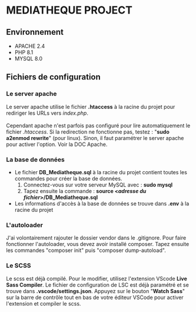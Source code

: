 # MEDIATHEQUE PROJECT

## Environnement

<ul>
    <li>APACHE 2.4</li>
    <li>PHP 8.1</li>
    <li>MYSQL 8.0</li>
</ul>

## Fichiers de configuration

### Le server apache

Le server apache utilise le fichier <b>.htaccess</b> à la racine du projet pour rediriger les URLs vers <em>index.php</em>.</br>
</br>
Cependant apache n'est parfois pas configuré pour lire automatiquement le fichier <em>.htaccess</em>. Si la redirection ne fonctionne pas, testez : "<b>sudo a2enmod rewrite</b>" (pour linux). Sinon, il faut paramétrer le server apache pour activer l'option. Voir la DOC Apache.

### La base de données

<ul>
    <li>
    Le fichier <b>DB_Mediatheque.sql</b> à la racine du projet contient toutes les commandes pour créer la base de données.</br>
    <ol>
        <li>
        Connectez-vous sur votre serveur MySQL avec : <b>sudo mysql</b>
        </li>
        <li>
        Tapez ensuite la commande : <b>source &lt;<em>adresse du fichier</em>&gt;/DB_Mediatheque.sql</b>
        </li>
    </ol>
    </li>
    <li>
    Les informations d'accès à la base de données se trouve dans <b>.env</b> à la racine du projet
    </li>
</ul>

### L'autoloader

J'ai volontairement rajouter le dossier vendor dans le .gitignore. Pour faire fonctionner l'autoloader, vous devez avoir installé composer. Tapez ensuite les commandes "composer init" puis "composer dump-autoload".

### Le SCSS

Le scss est déjà compilé. Pour le modifier, utilisez l'extension VScode <b>Live Sass Compiler</b>. Le fichier de configuration de LSC est déjà paramétré et se trouve dans <b>.vscode/settings.json</b>. Appuyez sur le bouton "<b>Watch Sass</b>" sur la barre de contrôle tout en bas de votre éditeur VSCode pour activer l'extension et compiler le scss.
